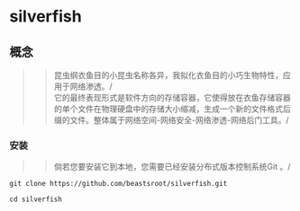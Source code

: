 # silverfish
## 概念
>>昆虫纲衣鱼目的小昆虫名称各异，我拟化衣鱼目的小巧生物特性，应用于网络渗透。/<br>
>>它的最终表现形式是软件方向的存储容器，它使得放在衣鱼存储容器的单个文件在物理硬盘中的存储大小缩减，生成一个新的文件格式后缀的文件。整体属于网络空间-网络安全-网络渗透-网络后门工具。/<br>
### 安装
>>倘若您要安装它到本地，您需要已经安装分布式版本控制系统Git 。/<br>
```
git clone https://github.com/beastsroot/silverfish.git
```
```
cd silverfish
```
